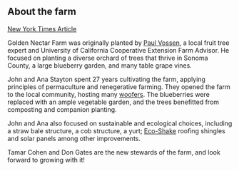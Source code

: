 ## About the farm

[New York Times Article](https://www.nytimes.com/2008/06/01/travel/01explorer.html?ei=5087&em&en=e4cc1870b1d8e566&ex=1212379200)  

Golden Nectar Farm was originally planted by [Paul Vossen](http://www.paulvossen.com/), a local fruit tree expert and University of California Cooperative Extension Farm Advisor.  He focused on planting a diverse orchard of trees that thrive in Sonoma County, a large blueberry garden, and many table grape vines.

John and Ana Stayton spent 27 years cultivating the farm, applying principles of permaculture and renegerative farming.  They opened the farm to the local community, hosting many [woofers](https://wwoof.net/).  The blueberries were replaced with an ample vegetable garden, and the trees benefitted from composting and companion planting.

John and Ana also focused on sustainable and ecological choices, including a straw bale structure, a cob structure, a yurt; [Eco-Shake](https://www.ecoshakeshingles.com/) roofing shingles and solar panels among other improvements.

Tamar Cohen and Don Gates are the new stewards of the farm, and look forward to growing with it!